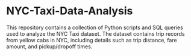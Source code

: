 # NYC-Taxi-Data-Analysis
This repository contains a collection of Python scripts and SQL queries used to analyze the NYC Taxi dataset. The dataset contains trip records from yellow cabs in NYC, including details such as trip distance, fare amount, and pickup/dropoff times.
